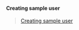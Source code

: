 #### Creating sample user
> [Creating sample user](https://github.com/kubernetes/dashboard/blob/master/docs/user/access-control/creating-sample-user.md)
